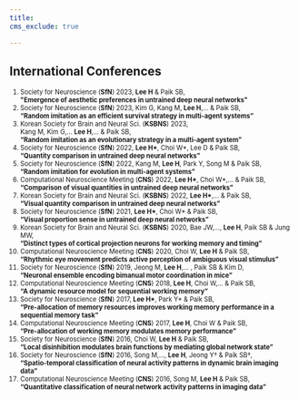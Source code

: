```yaml
---
title: 
cms_exclude: true

---
```


## International Conferences

<ol style="font-size: 0.8em;">
  <!-- 2023 -->
  <li>Society for Neuroscience (<strong>SfN</strong>) 2023, <strong>Lee H</strong> & Paik SB,<br>  
    <strong>"Emergence of aesthetic preferences in untrained deep neural networks"</strong></li>

  <li>Society for Neuroscience (<strong>SfN</strong>) 2023, Kim G, Kang M, <strong>Lee H</strong>,... & Paik SB,<br>
    <strong>“Random imitation as an efficient survival strategy in multi-agent systems”</strong></li>

  <li>Korean Society for Brain and Neural Sci. (<strong>KSBNS</strong>) 2023,<br> Kang M, Kim G,... <strong>Lee H</strong>,... & Paik SB,<br>  
    <strong>“Random imitation as an evolutionary strategy in a multi-agent system”</strong></li>

  <!-- 2022 -->
  <li>Society for Neuroscience (<strong>SfN</strong>) 2022, <strong>Lee H*</strong>, Choi W*, Lee D & Paik SB,<br>  
    <strong>“Quantity comparison in untrained deep neural networks”</strong></li>

  <li>Society for Neuroscience (<strong>SfN</strong>) 2022, Kang M, <strong>Lee H</strong>, Park Y, Song M & Paik SB,<br>  
    <strong>“Random imitation for evolution in multi-agent systems”</strong></li>

  <li>Computational Neuroscience Meeting (<strong>CNS</strong>) 2022, <strong>Lee H*</strong>, Choi W*,... & Paik SB,<br>  
    <strong>“Comparison of visual quantities in untrained deep neural networks”</strong></li>

  <li>Korean Society for Brain and Neural Sci. (<strong>KSBNS</strong>) 2022, <strong>Lee H*</strong>,... & Paik SB,<br>  
    <strong>“Visual quantity comparison in untrained deep neural networks”</strong></li>

  <!-- 2021 -->
  <li>Society for Neuroscience (<strong>SfN</strong>) 2021, <strong>Lee H*</strong>, Choi W* & Paik SB,<br>  
    <strong>“Visual proportion sense in untrained deep neural networks”</strong></li>

  <!-- 2020 -->
  <li>Korean Society for Brain and Neural Sci. (<strong>KSBNS</strong>) 2020, Bae JW,…, <strong>Lee H</strong>, Paik SB & Jung MW,<br>  
    <strong>“Distinct types of cortical projection neurons for working memory and timing”</strong></li>

  <li>Computational Neuroscience Meeting (<strong>CNS</strong>) 2020, Choi W, <strong>Lee H</strong> & Paik SB,<br>  
    <strong>“Rhythmic eye movement predicts active perception of ambiguous visual stimulus”</strong></li>

  <!-- 2019 -->
  <li>Society for Neuroscience (<strong>SfN</strong>) 2019, Jeong M, <strong>Lee H</strong>,… , Paik SB & Kim D,<br>  
    <strong>“Neuronal ensemble encoding bimanual motor coordination in mice”</strong></li>

  <!-- 2018 -->
  <li>Computational Neuroscience Meeting (<strong>CNS</strong>) 2018, <strong>Lee H</strong>, Choi W,... & Paik SB,<br>  
    <strong>“A dynamic resource model for sequential working memory”</strong></li>

  <!-- 2017 -->
  <li>Society for Neuroscience (<strong>SfN</strong>) 2017, <strong>Lee H*</strong>, Park Y* & Paik SB,<br>  
    <strong>“Pre-allocation of memory resources improves working memory performance in a sequential memory task”</strong></li>

  <li>Computational Neuroscience Meeting (<strong>CNS</strong>) 2017, <strong>Lee H</strong>, Choi W & Paik SB,<br>  
    <strong>“Pre-allocation of working memory modulates memory performance”</strong></li>

  <!-- 2016 -->
  <li>Society for Neuroscience (<strong>SfN</strong>) 2016, Choi W, <strong>Lee H</strong> & Paik SB,<br>  
    <strong>“Local disinhibition modulates brain functions by mediating global network state”</strong></li>

  <li>Society for Neuroscience (<strong>SfN</strong>) 2016, Song M,..., <strong>Lee H</strong>, Jeong Y† & Paik SB†,<br>  
    <strong>“Spatio-temporal classification of neural activity patterns in dynamic brain imaging data”</strong></li>

  <li>Computational Neuroscience Meeting (<strong>CNS</strong>) 2016, Song M, <strong>Lee H</strong> & Paik SB,<br>  
    <strong>“Quantitative classification of neural network activity patterns in imaging data”</strong></li>
</ol>
